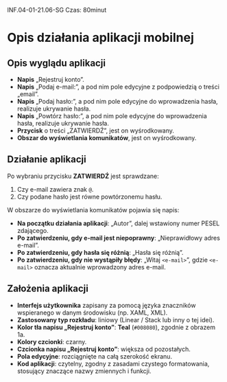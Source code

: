 INF.04-01-21.06-SG  Czas: 80minut

# Opis działania aplikacji mobilnej


## Opis wyglądu aplikacji

- **Napis** „Rejestruj konto”.
- **Napis** „Podaj e-mail:”, a pod nim pole edycyjne z podpowiedzią o treści „email”.
- **Napis** „Podaj hasło:”, a pod nim pole edycyjne do wprowadzenia hasła, realizuje ukrywanie hasła.
- **Napis** „Powtórz hasło:”, a pod nim pole edycyjne do wprowadzenia hasła, realizuje ukrywanie hasła.
- **Przycisk** o treści „ZATWIERDŹ”, jest on wyśrodkowany.
- **Obszar do wyświetlania komunikatów**, jest on wyśrodkowany.


## Działanie aplikacji

Po wybraniu przycisku **ZATWIERDŹ** jest sprawdzane:

1. Czy e-mail zawiera znak `@`.
2. Czy podane hasło jest równe powtórzonemu hasłu.

W obszarze do wyświetlania komunikatów pojawia się napis:

- **Na początku działania aplikacji**: „Autor”, dalej wstawiony numer PESEL zdającego.
- **Po zatwierdzeniu, gdy e-mail jest niepoprawny**: „Nieprawidłowy adres e-mail”.
- **Po zatwierdzeniu, gdy hasła się różnią**: „Hasła się różnią”.
- **Po zatwierdzeniu, gdy nie wystąpiły błędy**: „Witaj `<e-mail>`”, gdzie `<e-mail>` oznacza aktualnie wprowadzony adres e-mail.

## Założenia aplikacji

- **Interfejs użytkownika** zapisany za pomocą języka znaczników wspieranego w danym środowisku (np. XAML, XML).
- **Zastosowany typ rozkładu**: liniowy (Linear / Stack lub inny o tej idei).
- **Kolor tła napisu „Rejestruj konto”**: **Teal** (`#008080`), zgodnie z obrazem 1a.
- **Kolory czcionki**: czarny.
- **Czcionka napisu „Rejestruj konto”**: większa od pozostałych.
- **Pola edycyjne**: rozciągnięte na całą szerokość ekranu.
- **Kod aplikacji**: czytelny, zgodny z zasadami czystego formatowania, stosujący znaczące nazwy zmiennych i funkcji.

